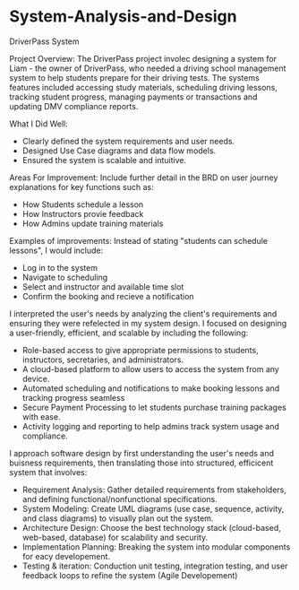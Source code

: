 # System-Analysis-and-Design
DriverPass System

Project Overview:
The DriverPass project involec designing a system for Liam - the owner of DriverPass, who needed a driving school management system to help students prepare for their driving tests. The systems features included accessing study materials, scheduling driving lessons, tracking student progress, managing payments or transactions and updating DMV compliance reports. 

What I Did Well:
 - Clearly defined the system requirements and user needs.
 - Designed Use Case diagrams and data flow models.
 - Ensured the system is scalable and intuitive.

Areas For Improvement:
Include further detail in the BRD on user journey explanations for key functions such as:
 - How Students schedule a lesson
 - How Instructors provie feedback
 - How Admins update training materials

Examples of improvements:
Instead of stating "students can schedule lessons", I would include:
 - Log in to the system
 - Navigate to scheduling
 - Select and instructor and available time slot
 - Confirm the booking and recieve a notification

I interpreted the user's needs by analyzing the client's requirements and ensuring they were refelected in my system design. I focused on designing a user-friendly, efficient, and scalable by including the following:
 - Role-based access to give appropriate permissions to students, instructors, secretaries, and administrators.
 - A cloud-based platform to allow users to access the system from any device.
 - Automated scheduling and notifications to make booking lessons and tracking progress seamless
 - Secure Payment Processing to let students purchase training packages with ease.
 - Activity logging and reporting to help admins track system usage and compliance.

I approach software design by first understanding the user's needs and buisness requirements, then translating those into structured, efficicent system that involves:
 - Requirement Analysis: Gather detailed requirements from stakeholders, and defining functional/nonfunctional specifications.
 - System Modeling: Create UML diagrams (use case, sequence, activity, and class diagrams) to visually plan out the system.
 - Architecture Design: Choose the best technology stack (cloud-based, web-based, database) for scalability and security.
 - Implementation Planning: Breaking the system into modular components for eacy developement.
 - Testing & iteration: Conduction unit testing, integration testing, and user feedback loops to refine the system (Agile Developement) 
